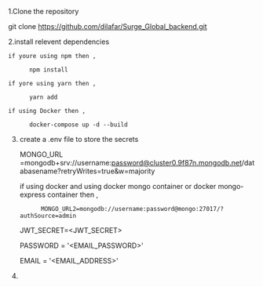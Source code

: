

1.Clone the repository

git clone https://github.com/dilafar/Surge_Global_backend.git

2.install relevent dependencies 

    if youre using npm then ,

          npm install

    if yore using yarn then ,

          yarn add

    if using Docker then ,

          docker-compose up -d --build
  
  
3. create a .env file to store the secrets

      MONGO_URL =mongodb+srv://username:password@cluster0.9f87n.mongodb.net/databasename?retryWrites=true&w=majority
      
      if using docker and using docker mongo container  or docker mongo-express container then , 
      
             MONGO_URL2=mongodb://username:password@mongo:27017/?authSource=admin
      
      JWT_SECRET=<JWT_SECRET>
      
      PASSWORD = '<EMAIL_PASSWORD>'
      
      EMAIL = '<EMAIL_ADDRESS>'
      
 4.
      
 
